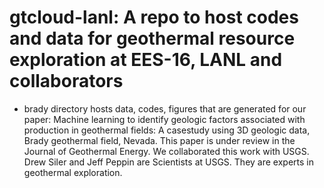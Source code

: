 # gtcloud-lanl: A repo to host codes and data for geothermal resource exploration at EES-16, LANL and collaborators 
- brady directory hosts data, codes, figures that are generated for our paper: Machine learning to identify geologic factors associated with production in geothermal fields: A casestudy
using 3D geologic data, Brady geothermal field, Nevada. This paper is under review in the Journal of Geothermal Energy. We collaborated this work with USGS. Drew Siler and Jeff Peppin are Scientists at USGS. They are experts in geothermal exploration. 
